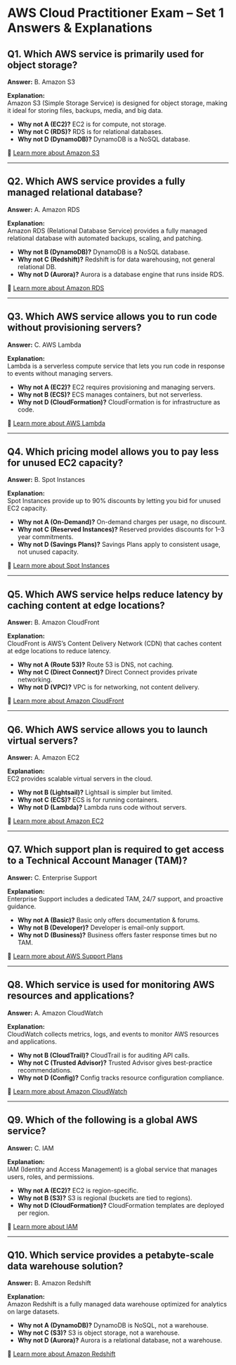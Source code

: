 # AWS Cloud Practitioner Exam – Set 1 Answers & Explanations

## Q1. Which AWS service is primarily used for object storage?
**Answer:** B. Amazon S3  

**Explanation:**  
Amazon S3 (Simple Storage Service) is designed for object storage, making it ideal for storing files, backups, media, and big data.  
- **Why not A (EC2)?** EC2 is for compute, not storage.  
- **Why not C (RDS)?** RDS is for relational databases.  
- **Why not D (DynamoDB)?** DynamoDB is a NoSQL database.  

🔗 [Learn more about Amazon S3](https://docs.aws.amazon.com/s3/index.html)

---

## Q2. Which AWS service provides a fully managed relational database?
**Answer:** A. Amazon RDS  

**Explanation:**  
Amazon RDS (Relational Database Service) provides a fully managed relational database with automated backups, scaling, and patching.  
- **Why not B (DynamoDB)?** DynamoDB is a NoSQL database.  
- **Why not C (Redshift)?** Redshift is for data warehousing, not general relational DB.  
- **Why not D (Aurora)?** Aurora is a database engine that runs inside RDS.  

🔗 [Learn more about Amazon RDS](https://docs.aws.amazon.com/rds/)

---

## Q3. Which AWS service allows you to run code without provisioning servers?
**Answer:** C. AWS Lambda  

**Explanation:**  
Lambda is a serverless compute service that lets you run code in response to events without managing servers.  
- **Why not A (EC2)?** EC2 requires provisioning and managing servers.  
- **Why not B (ECS)?** ECS manages containers, but not serverless.  
- **Why not D (CloudFormation)?** CloudFormation is for infrastructure as code.  

🔗 [Learn more about AWS Lambda](https://docs.aws.amazon.com/lambda/)

---

## Q4. Which pricing model allows you to pay less for unused EC2 capacity?
**Answer:** B. Spot Instances  

**Explanation:**  
Spot Instances provide up to 90% discounts by letting you bid for unused EC2 capacity.  
- **Why not A (On-Demand)?** On-demand charges per usage, no discount.  
- **Why not C (Reserved Instances)?** Reserved provides discounts for 1–3 year commitments.  
- **Why not D (Savings Plans)?** Savings Plans apply to consistent usage, not unused capacity.  

🔗 [Learn more about Spot Instances](https://docs.aws.amazon.com/AWSEC2/latest/UserGuide/using-spot-instances.html)

---

## Q5. Which AWS service helps reduce latency by caching content at edge locations?
**Answer:** B. Amazon CloudFront  

**Explanation:**  
CloudFront is AWS’s Content Delivery Network (CDN) that caches content at edge locations to reduce latency.  
- **Why not A (Route 53)?** Route 53 is DNS, not caching.  
- **Why not C (Direct Connect)?** Direct Connect provides private networking.  
- **Why not D (VPC)?** VPC is for networking, not content delivery.  

🔗 [Learn more about Amazon CloudFront](https://docs.aws.amazon.com/AmazonCloudFront/)

---

## Q6. Which AWS service allows you to launch virtual servers?
**Answer:** A. Amazon EC2  

**Explanation:**  
EC2 provides scalable virtual servers in the cloud.  
- **Why not B (Lightsail)?** Lightsail is simpler but limited.  
- **Why not C (ECS)?** ECS is for running containers.  
- **Why not D (Lambda)?** Lambda runs code without servers.  

🔗 [Learn more about Amazon EC2](https://docs.aws.amazon.com/ec2/)

---

## Q7. Which support plan is required to get access to a Technical Account Manager (TAM)?
**Answer:** C. Enterprise Support  

**Explanation:**  
Enterprise Support includes a dedicated TAM, 24/7 support, and proactive guidance.  
- **Why not A (Basic)?** Basic only offers documentation & forums.  
- **Why not B (Developer)?** Developer is email-only support.  
- **Why not D (Business)?** Business offers faster response times but no TAM.  

🔗 [Learn more about AWS Support Plans](https://aws.amazon.com/premiumsupport/plans/)

---

## Q8. Which service is used for monitoring AWS resources and applications?
**Answer:** A. Amazon CloudWatch  

**Explanation:**  
CloudWatch collects metrics, logs, and events to monitor AWS resources and applications.  
- **Why not B (CloudTrail)?** CloudTrail is for auditing API calls.  
- **Why not C (Trusted Advisor)?** Trusted Advisor gives best-practice recommendations.  
- **Why not D (Config)?** Config tracks resource configuration compliance.  

🔗 [Learn more about Amazon CloudWatch](https://docs.aws.amazon.com/cloudwatch/)

---

## Q9. Which of the following is a global AWS service?
**Answer:** C. IAM  

**Explanation:**  
IAM (Identity and Access Management) is a global service that manages users, roles, and permissions.  
- **Why not A (EC2)?** EC2 is region-specific.  
- **Why not B (S3)?** S3 is regional (buckets are tied to regions).  
- **Why not D (CloudFormation)?** CloudFormation templates are deployed per region.  

🔗 [Learn more about IAM](https://docs.aws.amazon.com/iam/)

---

## Q10. Which service provides a petabyte-scale data warehouse solution?
**Answer:** B. Amazon Redshift  

**Explanation:**  
Amazon Redshift is a fully managed data warehouse optimized for analytics on large datasets.  
- **Why not A (DynamoDB)?** DynamoDB is NoSQL, not a warehouse.  
- **Why not C (S3)?** S3 is object storage, not a warehouse.  
- **Why not D (Aurora)?** Aurora is a relational database, not a warehouse.  

🔗 [Learn more about Amazon Redshift](https://docs.aws.amazon.com/redshift/)
